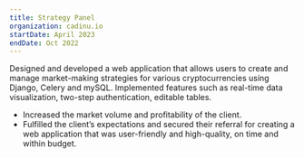 ```yaml
---
title: Strategy Panel
organization: cadinu.io
startDate: April 2023
endDate: Oct 2022
---
```


Designed and developed a web application that allows users to create and manage market-making strategies for various cryptocurrencies using Django, Celery and mySQL. Implemented features such as real-time data visualization, two-step authentication, editable tables.

- Increased the market volume and profitability of the client.
- Fulfilled the client’s expectations and secured their referral for creating a web application that was user-friendly and high-quality, on time and within budget.
